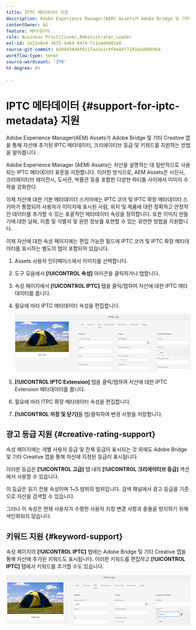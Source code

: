 ```yaml
---
title: IPTC 메타데이터 지원
description: Adobe Experience Manager(AEM) Assets가 Adobe Bridge 및 기타 Creative 앱을 통해 자산에 추가된 IPTC 메타데이터, 크리에이티브 등급 및 키워드를 지원하는 방법을 알아봅니다.
contentOwner: AG
feature: 메타데이터
role: Business Practitioner,Administrator,Leader
exl-id: 3e22e8e4-3675-4d6d-94f4-fc1a4d4801e8
source-git-commit: bd94d3949f0117aa3e1c9f0e84f7293a5d6b03b4
workflow-type: tm+mt
source-wordcount: '370'
ht-degree: 0%

---
```


# IPTC 메타데이터 {#support-for-iptc-metadata} 지원

Adobe Experience Manager(AEM) Assets가 Adobe Bridge 및 기타 Creative 앱을 통해 자산에 추가된 IPTC 메타데이터, 크리에이티브 등급 및 키워드를 지원하는 방법을 알아봅니다.

Adobe Experience Manager (AEM) Assets는 자산을 설명하는 데 일반적으로 사용되는 IPTC 메타데이터 표준을 지원합니다. 이러한 방식으로, AEM Assets은 사진사, 크리에이티브 에이전시, 도서관, 박물관 등을 포함한 다양한 파티들 사이에서 이미지 수락을 강화한다.

이제 자산에 대한 기본 메타데이터 스키마에는 IPTC 코어 및 IPTC 확장 메타데이터 스키마가 통합되어 사용자가 이미지에 표시된 사람, 위치 및 제품에 대한 정확하고 안정적인 데이터를 추가할 수 있는 포괄적인 메타데이터 속성을 정의합니다. 또한 이미지 만들기에 대한 날짜, 이름 및 식별자 및 권한 정보를 표현할 수 있는 유연한 방법을 지원합니다.

이제 자산에 대한 속성 페이지에는 편집 가능한 필드에 IPTC 코어 및 IPTC 확장 메타데이터를 표시하는 별도의 탭이 포함되어 있습니다.

1. Assets 사용자 인터페이스에서 이미지를 선택합니다.
1. 도구 모음에서 **[!UICONTROL 속성]** 아이콘을 클릭하거나 탭합니다.
1. 속성 페이지에서 **[!UICONTROL IPTC]** 탭을 클릭/탭하여 자산에 대한 IPTC 메타데이터를 봅니다.
1. 필요에 따라 IPTC 메타데이터 속성을 편집합니다.

   ![iptc_tab](assets/iptc_tab.png)

1. **[!UICONTROL IPTC Extension]** 탭을 클릭/탭하여 자산에 대한 IPTC Extension 메타데이터를 봅니다.
1. 필요에 따라 ITPC 확장 메타데이터 속성을 편집합니다.
1. **[!UICONTROL 저장 및 닫기]**&#x200B;를 탭/클릭하여 변경 사항을 저장합니다.

## 광고 등급 지원 {#creative-rating-support}

속성 페이지에는 개별 사용자 등급 및 전체 등급이 표시되는 것 외에도 Adobe Bridge 및 기타 Creative 앱을 통해 자산에 지정된 등급이 표시됩니다

이러한 등급은 **[!UICONTROL 고급]** 탭 내의 **[!UICONTROL 크리에이티브 등급]** 섹션에서 사용할 수 있습니다.

이 등급은 읽기 전용 속성이며 1~5 범위의 범위입니다. 검색 패널에서 광고 등급을 기준으로 자산을 검색할 수 있습니다.

그러나 이 속성은 현재 사용자가 수행한 사용자 지정 변경 사항과 충돌을 방지하기 위해 색인화되지 않습니다.

## 키워드 지원 {#keyword-support}

속성 페이지의 **[!UICONTROL IPTC]** 탭에는 Adobe Bridge 및 기타 Creative 앱을 통해 자산에 추가된 키워드도 표시됩니다. 이러한 키워드를 편집하고 **[!UICONTROL IPTC]** 탭에서 키워드를 추가할 수도 있습니다.

![키워드](assets/keywords.png)
